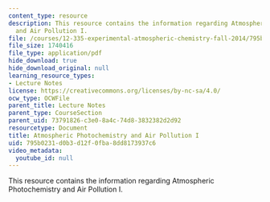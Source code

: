 ```yaml
---
content_type: resource
description: This resource contains the information regarding Atmospheric Photochemistry
  and Air Pollution I.
file: /courses/12-335-experimental-atmospheric-chemistry-fall-2014/795b0231d0b3d12f0fba8dd8173937c6_MIT12_335F14_Lecture1_1.pdf
file_size: 1740416
file_type: application/pdf
hide_download: true
hide_download_original: null
learning_resource_types:
- Lecture Notes
license: https://creativecommons.org/licenses/by-nc-sa/4.0/
ocw_type: OCWFile
parent_title: Lecture Notes
parent_type: CourseSection
parent_uid: 73791826-c3e0-8a4c-74d8-3832382d2d92
resourcetype: Document
title: Atmospheric Photochemistry and Air Pollution I
uid: 795b0231-d0b3-d12f-0fba-8dd8173937c6
video_metadata:
  youtube_id: null
---
```

This resource contains the information regarding Atmospheric Photochemistry and Air Pollution I.